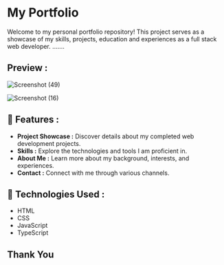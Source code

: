 # My Portfolio

Welcome to my personal portfolio repository! This project serves as a showcase of my skills, projects, education and experiences as a  full stack web developer.  .......


## Preview :

![Screenshot (49)](https://github.com/raviranjan0/myportfolio/assets/100368738/7d5ec8b3-70b3-49f0-b8fe-edcc8cdccb4f)


![Screenshot (16)](https://github.com/raviranjan0/myportfolio/assets/100368738/ae4561e4-5067-4fa4-b886-2598c445b721)

## 🚀 Features :

- **Project Showcase :** Discover details about my completed web development projects.
- **Skills :** Explore the technologies and tools I am proficient in.
- **About Me :** Learn more about my background, interests, and experiences.
- **Contact :** Connect with me through various channels.

## 🔧 Technologies Used :
- HTML 
- CSS 
- JavaScript 
- TypeScript 

## Thank You 
